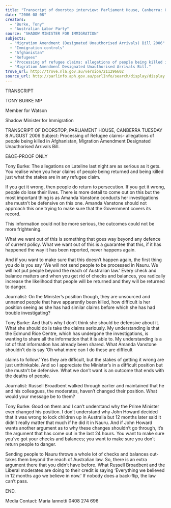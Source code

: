 ```yaml
---
title: "Transcript of doorstop interview: Parliament House, Canberra: 8 August 2006: Processing of refugee claims: allegations of people being killed in Afghanistan; Migration Amendment Designated Unauthorised Arrivals Bill."
date: "2006-08-08"
creators:
  - "Burke, Tony"
  - "Australian Labor Party"
source: "SHADOW MINISTER FOR IMMIGRATION"
subjects:
  - "Migration Amendment (Designated Unauthorised Arrivals) Bill 2006"
  - "Immigration controls"
  - "Afghanistan"
  - "Refugees"
  - "Processing of refugee claims: allegations of people being killed in Afghanistan"
  - "Migration Amendment Designated Unauthorised Arrivals Bill."
trove_url: http://trove.nla.gov.au/version/211296602
source_url: http://parlinfo.aph.gov.au/parlInfo/search/display/display.w3p;query=Id%3A%22media/pressrel/MLHK6%22
---
```


 TRANSCRIPT 

 TONY BURKE MP   

 Member for Watson 

 Shadow Minister for Immigration 

 

 TRANSCRIPT OF DOORSTOP, PARLIAMENT HOUSE, CANBERRA  TUESDAY 8 AUGUST 2006  Subject:  Processing of Refugee claims- allegations of people being killed in  Afghanistan, Migration Amendment Designated Unauthorised Arrivals Bill.   

 E&OE-PROOF ONLY   

 

 Tony Burke:  The allegations on Lateline last night are as serious as it gets.  You realise  when you hear claims of people being returned and being killed just what the stakes are  in any refugee claim.     

 If you get it wrong, then people do return to persecution.  If you get it wrong, people do  lose their lives.  There is more detail to come out on this but the most important thing is  as Amanda Vanstone conducts her investigations she mustn’t be defensive on this one.   Amanda Vanstone should not approach this one trying to make sure that the Government  covers its record.     

 This information could not be more serious, the outcomes could not be more frightening.     

 What we want out of this is something that goes way beyond any defence of current  policy.  What we want out of this is a guarantee that this, if it has happened the way it has  been reported, never happens again.   

 And if you want to make sure that this doesn’t happen again, the first thing you do is you  say ‘We will not send people to be processed in Nauru.  We will not put people beyond  the reach of Australian law.’  Every check and balance matters and when you get rid of  checks and balances, you radically increase the likelihood that people will be returned  and they will be returned to danger.   

 Journalist:  On the Minister’s position though, they are unsourced and unnamed people  that have apparently been killed, how difficult is her position seeing as she has had  similar claims before which she has had trouble investigating?   

 Tony Burke:  And that’s why I don’t think she should be defensive about it.  What she  should do is take the claims seriously.  My understanding is that the Edmund Rice  Centre, which has undergone the investigations, is wanting to share all the information  that it is able to.  My understanding is a lot of that information has already been shared.   What Amanda Vanstone shouldn’t do is say ‘Oh what more can I do these are difficult 

 claims to follow.’  Yes they are difficult, but the stakes of getting it wrong are just  unthinkable.  And so I appreciate the Minister’s in a difficult position but she mustn’t be  defensive.  What we don’t want is an outcome that ends with the deaths of people.     

 Journalist:  Russell Broadbent walked through earlier and maintained that he and his  colleagues, the moderates, haven’t changed their position.  What would your message be  to them?   

 Tony Burke:  Good on them and I can’t understand why the Prime Minister ever changed  his position.  I don’t understand why John Howard decided that it was wrong to lock  children up in Australia but 12 months later said it didn’t really matter that much if he did  it in Nauru.  And if John Howard wants another argument as to why these changes  shouldn’t go through, it’s the argument that has come out in the last 24 hours.  You want  to make sure you’ve got your checks and balances; you want to make sure you don’t  return people to danger.     

 Sending people to Nauru throws a whole lot of checks and balances out- takes them  beyond the reach of Australian law.  So, there is an extra argument there that you didn’t  have before.  What Russell Broadbent and the Liberal moderates are doing to their credit  is saying ‘Everything we believed in 12 months ago we believe in now.’  If nobody does  a back-flip, the law can’t pass.     

 END.   

 Media Contact:  Maria Iannotti 0408 274 696   

 

 


